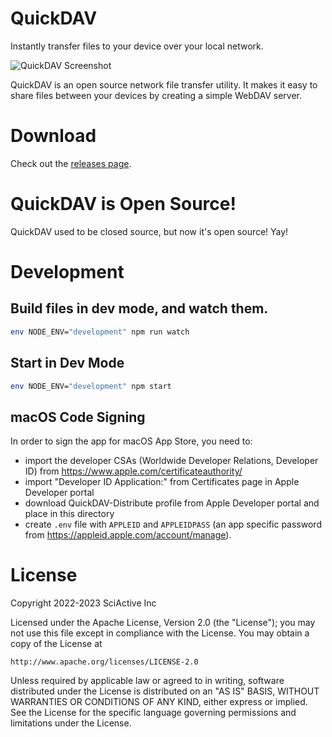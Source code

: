 # QuickDAV

Instantly transfer files to your device over your local network.

![QuickDAV Screenshot](https://sciactive.com/wp-content/uploads/2022/09/quickdav-screen-dash-1024x681.png)

QuickDAV is an open source network file transfer utility. It makes it easy to share files between your devices by creating a simple WebDAV server.

# Download

Check out the [releases page](https://github.com/sciactive/quickdav/releases).

# QuickDAV is Open Source!

QuickDAV used to be closed source, but now it's open source! Yay!

# Development

## Build files in dev mode, and watch them.

```sh
env NODE_ENV="development" npm run watch
```

## Start in Dev Mode

```sh
env NODE_ENV="development" npm start
```

## macOS Code Signing

In order to sign the app for macOS App Store, you need to:

- import the developer CSAs (Worldwide Developer Relations, Developer ID) from https://www.apple.com/certificateauthority/
- import "Developer ID Application:" from Certificates page in Apple Developer portal
- download QuickDAV-Distribute profile from Apple Developer portal and place in this directory
- create `.env` file with `APPLEID` and `APPLEIDPASS` (an app specific password from https://appleid.apple.com/account/manage).

# License

Copyright 2022-2023 SciActive Inc

Licensed under the Apache License, Version 2.0 (the "License");
you may not use this file except in compliance with the License.
You may obtain a copy of the License at

    http://www.apache.org/licenses/LICENSE-2.0

Unless required by applicable law or agreed to in writing, software
distributed under the License is distributed on an "AS IS" BASIS,
WITHOUT WARRANTIES OR CONDITIONS OF ANY KIND, either express or implied.
See the License for the specific language governing permissions and
limitations under the License.
